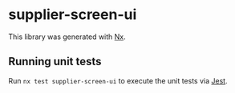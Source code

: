 # supplier-screen-ui

This library was generated with [Nx](https://nx.dev).

## Running unit tests

Run `nx test supplier-screen-ui` to execute the unit tests via [Jest](https://jestjs.io).
